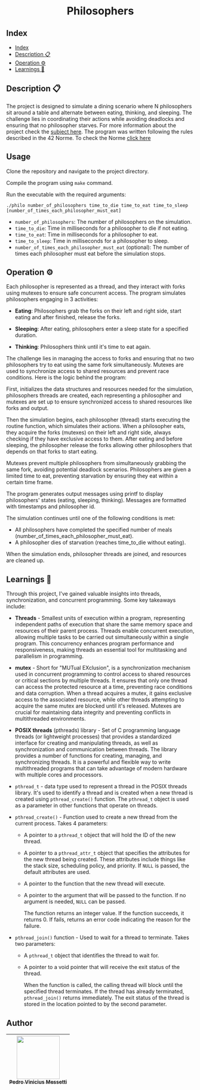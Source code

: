 <h1 align="center">Philosophers</h1>

## Index
- [Index](#index)
- [Description :clipboard:](#description-clipboard)
- [Operation :gear:](#operation-gear)
- [Learnings :brain:](#learnings-brain)

## Description :clipboard:
The project is designed to simulate a dining scenario where N philosophers sit around a table and alternate between eating, thinking, and sleeping. The challenge lies in coordinating their actions while avoiding deadlocks and ensuring that no philosopher starves. For more information about the project check the [subject here](https://github.com/pedromessetti/philosophers/blob/master/subject.pdf). The program was written following the rules described in the 42 Norme. To check the Norme [click here](https://github.com/42School/norminette/blob/master/pdf/en.norm.pdf)

## Usage
Clone the repository and navigate to the project directory.

Compile the program using `make` command.

Run the executable with the required arguments:
```
./philo number_of_philosophers time_to_die time_to_eat time_to_sleep [number_of_times_each_philosopher_must_eat]
```
- `number_of_philosophers`: The number of philosophers on the simulation.
- `time_to_die`: Time in milliseconds for a philosopher to die if not eating.
- `time_to_eat`: Time in milliseconds for a philosopher to eat.
- `time_to_sleep`: Time in milliseconds for a philosopher to sleep.
- `number_of_times_each_philosopher_must_eat` (optional): The number of times each philosopher must eat before the simulation stops.

## Operation :gear:
Each philosopher is represented as a thread, and they interact with forks using mutexes to ensure safe concurrent access. The program simulates philosophers engaging in 3 activities:

- **Eating**: Philosophers grab the forks on their left and right side, start eating and after finished, release the forks.

- **Sleeping**: After eating, philosophers enter a sleep state for a specified duration.

- **Thinking**: Philosophers think until it's time to eat again.

The challenge lies in managing the access to forks and ensuring that no two philosophers try to eat using the same fork simultaneously. Mutexes are used to synchronize access to shared resources and prevent race conditions. Here is the logic behind the program:

First, initializes the data structures and resources needed for the simulation, philosophers threads are created, each representing a philosopher and mutexes are set up to ensure synchronized access to shared resources like forks and output.

Then the simulation begins, each philosopher (thread) starts executing the routine function, which simulates their actions. When a philosopher eats, they acquire the forks (mutexes) on their left and right side, always checking if they have exclusive access to them. After eating and before sleeping, the philosopher release the forks allowing other philosophers that depends on that forks to start eating.

Mutexes prevent multiple philosophers from simultaneously grabbing the same fork, avoiding potential deadlock scenarios. Philosophers are given a limited time to eat, preventing starvation by ensuring they eat within a certain time frame.

The program generates output messages using printf to display philosophers' states (eating, sleeping, thinking).
Messages are formatted with timestamps and philosopher id.

The simulation continues until one of the following conditions is met:
 - All philosophers have completed the specified number of meals (number_of_times_each_philosopher_must_eat).
- A philosopher dies of starvation (reaches time_to_die without eating).

When the simulation ends, philosopher threads are joined, and resources are cleaned up.

## Learnings :brain:
Through this project, I've gained valuable insights into threads, synchronization, and concurrent programming. Some key takeaways include:

- **Threads** - Smallest units of execution within a program, representing independent paths of execution that share the same memory space and resources of their parent process. Threads enable concurrent execution, allowing multiple tasks to be carried out simultaneously within a single program. This concurrency enhances program performance and responsiveness, making threads an essential tool for multitasking and parallelism in programming.

- **mutex** - Short for "MUTual EXclusion", is a synchronization mechanism used in concurrent programming to control access to shared resources or critical sections by multiple threads. It ensures that only one thread can access the protected resource at a time, preventing race conditions and data corruption. When a thread acquires a mutex, it gains exclusive access to the associated resource, while other threads attempting to acquire the same mutex are blocked until it's released. Mutexes are crucial for maintaining data integrity and preventing conflicts in multithreaded environments.

- **POSIX threads** (pthreads) library - Set of C programming language threads (or lightweight processes) that provides a standardized interface for creating and manipulating threads, as well as synchronization and communication between threads. The library provides a number of functions for creating, managing, and synchronizing threads. It is a powerful and flexible way to write multithreaded programs that can take advantage of modern hardware with multiple cores and processors.

- `pthread_t` - data type used to represent a thread in the POSIX threads library. It's used to identify a thread and is created when a new thread is created using `pthread_create()` function. The `pthread_t` object is used as a parameter in other functions that operate on threads.

- `pthread_create()` - Function used to create a new thread from the current process. Takes 4 parameters:
  - A pointer to a `pthread_t` object that will hold the ID of the new thread.
  - A pointer to a `pthread_attr_t` object that specifies the attributes for the new thread being created. These attributes include things like the stack size, scheduling policy, and priority. If `NULL` is passed, the default attributes are used.
  - A pointer to the function that the new thread will execute.
  - A pointer to the argument that will be passed to the function. If no argument is needed, `NULL` can be passed.

    The function returns an integer value. If the function succeeds, it returns 0. If fails, returns an error code indicating the reason for the failure.

- `pthread_join()` function - Used to wait for a thread to terminate. Takes two parameters:

  - A `pthread_t` object that identifies the thread to wait for.
  - A pointer to a void pointer that will receive the exit status of the thread.

    When the function is called, the calling thread will block until the specified thread terminates. If the thread has already terminated, `pthread_join()` returns immediately. The exit status of the thread is stored in the location pointed to by the second parameter.

## Author
| [<img src="https://avatars.githubusercontent.com/u/105685220?v=4" width=115><br><sub>Pedro Vinicius Messetti</sub>](https://github.com/pedromessetti) |
| :---------------------------------------------------------------------------------------------------------------------------------------------------: |